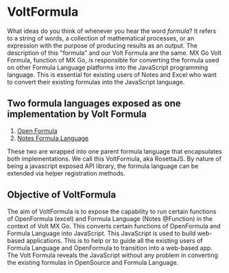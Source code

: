 # VoltFormula

What ideas do you think of whenever you hear the word *formula*? It refers to a string of words, a collection of mathematical processes, or an expression with the purpose of producing results as an output. The description of this "formula" and our Volt Formula are the same. MX Go Volt Formula, function of MX Go, is responsible for converting the formula used on other Formula Language platforms into the JavaScript programming language. This is essential for existing users of Notes and Excel who want to convert their existing formulas into the JavaScript language. 

## Two formula languages exposed as one implementation by Volt Formula

 1. [Open Formula](https://docs.oasis-open.org/office/OpenDocument/v1.3/OpenDocument-v1.3-part4-formula.html)
 2. [Notes Formula Language](https://help.hcltechsw.com/dom_designer/10.0.1/basic/H_NOTES_FORMULA_LANGUAGE.html)

These two are wrapped into one parent formula language that encapsulates both implementations. We call this VoltFormula, aka RosettaJS.  By nature of being a javascript exposed API library, the formula language can be extended via helper registration methods.

## Objective of VoltFormula

The aim of VoltFormula is to expose the capability to run certain functions of OpenFormula (excel) and Formula Language (Notes @Function) in the context of Volt MX Go. This converts certain functions of OpenFormula and Formula Language into JavaScript. This JavaScript is used to build web-based applications. This is to help or to guide all the existing users of Formula Language and OpenFormula to transition into a web-based app. The Volt Formula reveals the JavaScript without any problem in converting the existing formulas in OpenSource and Formula Language.
